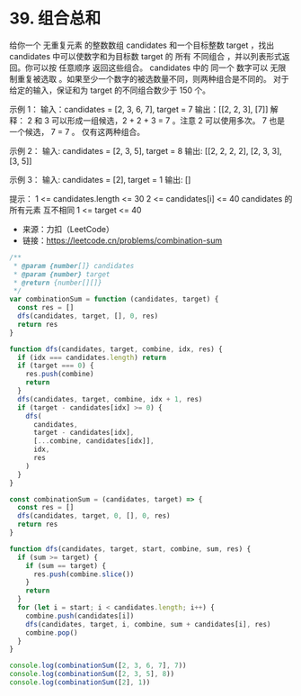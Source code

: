 # 39. 组合总和

给你一个 无重复元素 的整数数组 candidates 和一个目标整数 target ，找出 candidates 中可以使数字和为目标数 target 的 所有 不同组合 ，并以列表形式返回。你可以按 任意顺序 返回这些组合。
candidates 中的 同一个 数字可以 无限制重复被选取 。如果至少一个数字的被选数量不同，则两种组合是不同的。
对于给定的输入，保证和为 target 的不同组合数少于 150 个。

示例 1：
输入：candidates = [2, 3, 6, 7], target = 7
输出：[[2, 2, 3], [7]]
解释：
2 和 3 可以形成一组候选，2 + 2 + 3 = 7 。注意 2 可以使用多次。
7 也是一个候选， 7 = 7 。
仅有这两种组合。

示例 2：
输入: candidates = [2, 3, 5], target = 8
输出: [[2, 2, 2, 2], [2, 3, 3], [3, 5]]

示例 3：
输入: candidates = [2], target = 1
输出: []

提示：
1 <= candidates.length <= 30
2 <= candidates[i] <= 40
candidates 的所有元素 互不相同
1 <= target <= 40

- 来源：力扣（LeetCode）
- 链接：https://leetcode.cn/problems/combination-sum

```javascript
/**
 * @param {number[]} candidates
 * @param {number} target
 * @return {number[][]}
 */
var combinationSum = function (candidates, target) {
  const res = []
  dfs(candidates, target, [], 0, res)
  return res
}

function dfs(candidates, target, combine, idx, res) {
  if (idx === candidates.length) return
  if (target === 0) {
    res.push(combine)
    return
  }
  dfs(candidates, target, combine, idx + 1, res)
  if (target - candidates[idx] >= 0) {
    dfs(
      candidates,
      target - candidates[idx],
      [...combine, candidates[idx]],
      idx,
      res
    )
  }
}

const combinationSum = (candidates, target) => {
  const res = []
  dfs(candidates, target, 0, [], 0, res)
  return res
}

function dfs(candidates, target, start, combine, sum, res) {
  if (sum >= target) {
    if (sum == target) {
      res.push(combine.slice())
    }
    return
  }
  for (let i = start; i < candidates.length; i++) {
    combine.push(candidates[i])
    dfs(candidates, target, i, combine, sum + candidates[i], res)
    combine.pop()
  }
}

console.log(combinationSum([2, 3, 6, 7], 7))
console.log(combinationSum([2, 3, 5], 8))
console.log(combinationSum([2], 1))
```
